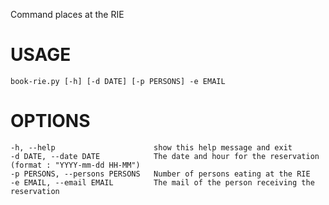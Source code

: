 Command places at the RIE

# USAGE

    book-rie.py [-h] [-d DATE] [-p PERSONS] -e EMAIL

# OPTIONS

    -h, --help                      show this help message and exit
    -d DATE, --date DATE            The date and hour for the reservation (format : "YYYY-mm-dd HH-MM")
    -p PERSONS, --persons PERSONS   Number of persons eating at the RIE
    -e EMAIL, --email EMAIL         The mail of the person receiving the reservation